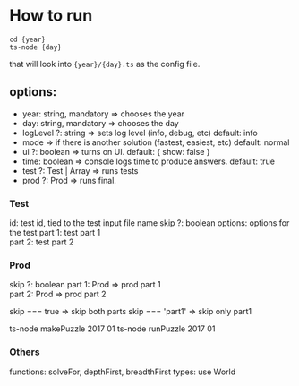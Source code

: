 # How to run

    cd {year}
    ts-node {day}

that will look into `{year}/{day}.ts` as the config file.

## options: 

* year: string, mandatory => chooses the year 
* day: string, mandatory => chooses the day 
* logLevel ?: string => sets log level (info, debug, etc) default: info
* mode => if there is another solution (fastest, easiest, etc) default: normal 
* ui ?: boolean => turns on UI. default: { show: false }
* time: boolean => console logs time to produce answers. default: true
* test ?: Test | Array<Test> => runs tests
* prod ?: Prod => runs final.  


### Test

id: test id, tied to the test input file name
skip ?: boolean 
options: options for the test
part 1: test part 1  
part 2: test part 2 

### Prod

skip ?: boolean
part 1: Prod => prod part 1  
part 2: Prod => prod part 2 

skip === true => skip both parts
skip === 'part1' => skip only part1

ts-node makePuzzle 2017 01
ts-node runPuzzle 2017 01

### Others

functions: solveFor, depthFirst, breadthFirst
types: use World
